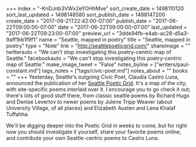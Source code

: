+++
index = "-KnDJnb3VWx2eYOHhMve"
sort_create_date = 1498110120
sort_last_updated = 1498148580
sort_publish_date = 1498147200
create_date = "2017-06-21T22:42:00-07:00"
publish_date = "2017-06-22T09:00:00-07:00"
date = "2017-06-22T09:00:00-07:00"
last_updated = "2017-06-22T09:23:00-07:00"
preview_url = "3dde94fb-e4ab-ac28-d5a3-9aff1bb1f9f1"
name = "Seattle, mapped in poetry"
title = "Seattle, mapped in poetry"
type = "Note"
link = "http://seattlepoeticgrid.com/"
shareimage = ""
twitterauto = "We can't stop investigating this poetry-centric map of Seattle."
facebookauto = "We can't stop investigating this poetry-centric map of Seattle."
make_image_tweet = "False"
notes_byline = ["writers/paul-constant.md"]
tags_notes = ["tags/civic-poet.md"]
notes_about = ""
books = ""
+++
Yesterday, Seattle's outgoing Civic Poet, Claudia Castro Luna, announced the publication of her [Seattle Poetic Grid](http://seattlepoeticgrid.com/). It's a map of the city, with site-specific poems interlaid over it. I encourage you to go check it out; there's lots of good stuff there, from classic seattle poems by Richard Hugo and Denise Levertov to newer poems by Julene Tripp Weaver (about University Village, of all places) and Elizabeth Austen and Lena Khalaf Tuffahha.

We'll be digging deeper into the Poetic Grid in weeks to come, but for right now you should investigate it yourself, share your favorite poems online, and contribute your own Seattle-centric poems to Castro Luna.